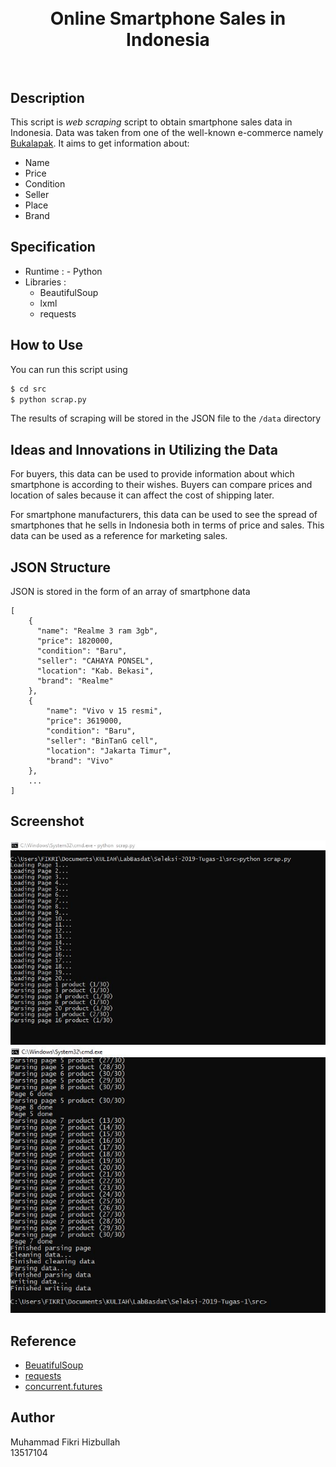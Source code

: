 <h1 align="center">
  <br>
  Online Smartphone Sales in Indonesia
  <br>
  <br>
</h1>

## Description
This script is *web scraping* script to obtain smartphone sales data in Indonesia. Data was taken from one of the well-known e-commerce namely [Bukalapak](https://www.bukalapak.com/). It aims to get information about: 
- Name
- Price
- Condition
- Seller 
- Place
- Brand

## Specification
- Runtime : - Python
- Libraries : 
  - BeautifulSoup
  - lxml
  - requests

## How to Use
You can run this script using
```bash
$ cd src
$ python scrap.py
```
The results of scraping will be stored in the JSON file to the ```/data``` directory

## Ideas and Innovations in Utilizing the Data
For buyers, this data can be used to provide information about which smartphone is according to their wishes. Buyers can compare prices and location of sales because it can affect the cost of shipping later. 

For smartphone manufacturers, this data can be used to see the spread of smartphones that he sells in Indonesia both in terms of price and sales. This data can be used as a reference for marketing sales.

## JSON Structure
JSON is stored in the form of an array of smartphone data
```
[
    {
      "name": "Realme 3 ram 3gb",
      "price": 1820000,
      "condition": "Baru",
      "seller": "CAHAYA PONSEL",
      "location": "Kab. Bekasi",
      "brand": "Realme"
    },
    {
        "name": "Vivo v 15 resmi",
        "price": 3619000,
        "condition": "Baru",
        "seller": "BinTanG cell",
        "location": "Jakarta Timur",
        "brand": "Vivo"
    },
    ...
]
```

## Screenshot
![Start](screenshots/start.JPG?raw=true "Start program")
![Finish](screenshots/finish.JPG?raw=true "Program finish")

## Reference
- [BeuatifulSoup](https://www.crummy.com/software/BeautifulSoup/bs4/doc/)
- [requests](https://realpython.com/python-requests/)
- [concurrent.futures](https://docs.python.org/3/library/concurrent.futures.html)

## Author
Muhammad Fikri Hizbullah<br />
13517104
